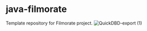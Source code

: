 # java-filmorate
Template repository for Filmorate project.
![QuickDBD-export (1)](https://user-images.githubusercontent.com/86060095/201868524-5d0ceae6-0ad2-46ea-9e36-86638b8ae5e2.png)
